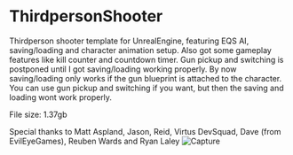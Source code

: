 # ThirdpersonShooter

Thirdperson shooter template for UnrealEngine, featuring EQS AI, saving/loading and character animation setup. Also got some gameplay 
features like kill counter and countdown timer. Gun pickup and switching is postponed until I got saving/loading working properly. By now saving/loading only works if the gun blueprint is attached to the character. You can use gun pickup and switching if you want, but then the saving and loading wont work properly.



File size: 1.37gb


Special thanks to Matt Aspland, Jason, Reid, Virtus DevSquad, Dave (from EvilEyeGames), Reuben Wards and Ryan Laley
![Capture](https://user-images.githubusercontent.com/2607194/136602379-c7b6eca5-6730-4c80-93ae-8c4f3637ae2f.JPG)
